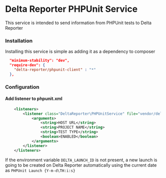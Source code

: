 # Delta Reporter PHPUnit Service #

This service is intended to send information from PHPUnit tests to Delta Reporter

### Installation ###

Installing this service is simple as adding it as a dependency to composer


```json
  "minimum-stability": "dev",
  "require-dev": {
    "delta-reporter/phpunit-client" : "*"
  },
```

### Configuration ###
#### Add listener to phpunit.xml ####


```xml
    <listeners>
        <listener class="DeltaReporter\PHPUnitService" file="vendor/delta-reporter/phpunit-client/src/PHPUnitService.php">
            <arguments>
                <string>HOST URL</string>
                <string>PROJECT NAME</string>
                <string>TEST TYPE</string>
                <boolean>ENABLED</boolean>
            </arguments>
        </listener>
    </listeners>
```

If the environment variable `DELTA_LAUNCH_ID` is not present, a new launch is going to be created on Delta Reporter automatically using the current date as `PHPUnit Launch {Y-m-d\TH:i:s}`
